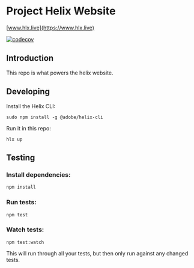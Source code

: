 # Project Helix Website
[www.hlx.live](https://www.hlx.live)

[![codecov](https://codecov.io/gh/adobe/helix-website/branch/main/graph/badge.svg?token=If90y6KMqx)](https://codecov.io/gh/adobe/helix-website)
## Introduction
This repo is what powers the helix website.

## Developing
Install the Helix CLI:

    sudo npm install -g @adobe/helix-cli
    
Run it in this repo:

    hlx up
    
## Testing
### Install dependencies:

    npm install
### Run tests:

    npm test
### Watch tests:

    npm test:watch
    
This will run through all your tests, but then only run against any changed tests.

